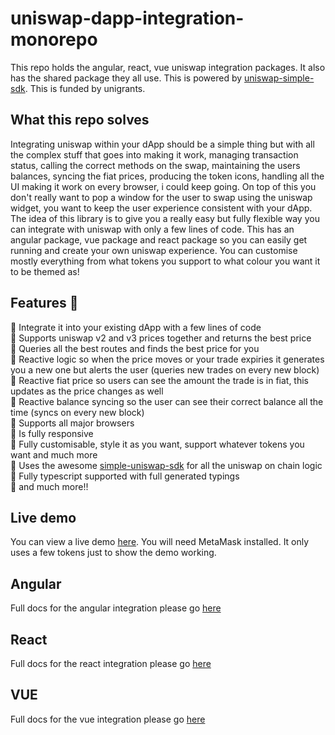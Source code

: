 # uniswap-dapp-integration-monorepo

This repo holds the angular, react, vue uniswap integration packages. It also has the shared package they all use. This is powered by [uniswap-simple-sdk](https://github.com/uniswap-integration/simple-uniswap-sdk). This is funded by unigrants.

## What this repo solves

Integrating uniswap within your dApp should be a simple thing but with all the complex stuff that goes into making it work, managing transaction status, calling the correct methods on the swap, maintaining the users balances, syncing the fiat prices, producing the token icons, handling all the UI making it work on every browser, i could keep going. On top of this you don't really want to pop a window for the user to swap using the uniswap widget, you want to keep the user experience consistent with your dApp. The idea of this library is to give you a really easy but fully flexible way you can integrate with uniswap with only a few lines of code. This has an angular package, vue package and react package so you can easily get running and create your own uniswap experience. You can customise mostly everything from what tokens you support to what colour you want it to be themed as!

## Features 🚀

🚀 Integrate it into your existing dApp with a few lines of code
<br/>
🚀 Supports uniswap v2 and v3 prices together and returns the best price
<br/>
🚀 Queries all the best routes and finds the best price for you
<br/>
🚀 Reactive logic so when the price moves or your trade expiries it generates you a new one but alerts the user (queries new trades on every new block)
<br/>
🚀 Reactive fiat price so users can see the amount the trade is in fiat, this updates as the price changes as well
<br/>
🚀 Reactive balance syncing so the user can see their correct balance all the time (syncs on every new block)
<br/>
🚀 Supports all major browsers
<br/>
🚀 Is fully responsive
<br/>
🚀 Fully customisable, style it as you want, support whatever tokens you want and much more
<br/>
🚀 Uses the awesome [simple-uniswap-sdk](https://github.com/uniswap-integration/simple-uniswap-sdk) for all the uniswap on chain logic
<br/>
🚀 Fully typescript supported with full generated typings
<br/>
🚀 and much more!!

## Live demo

You can view a live demo [here](https://uniswap-dapp-integration.netlify.app). You will need MetaMask installed. It only uses a few tokens just to show the demo working.

## Angular

Full docs for the angular integration please go [here](https://github.com/uniswap-integration/uniswap-dapp-integration-monorepo/tree/master/angular)

## React

Full docs for the react integration please go [here](https://github.com/uniswap-integration/uniswap-dapp-integration-monorepo/tree/master/react-package)

## VUE

Full docs for the vue integration please go [here](https://github.com/uniswap-integration/uniswap-dapp-integration-monorepo/tree/master/vue)
